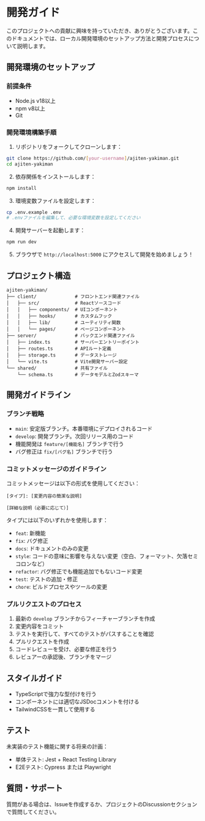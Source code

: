 # 開発ガイド

このプロジェクトへの貢献に興味を持っていただき、ありがとうございます。このドキュメントでは、ローカル開発環境のセットアップ方法と開発プロセスについて説明します。

## 開発環境のセットアップ

### 前提条件

- Node.js v18以上
- npm v8以上
- Git

### 開発環境構築手順

1. リポジトリをフォークしてクローンします：

```bash
git clone https://github.com/[your-username]/ajiten-yakiman.git
cd ajiten-yakiman
```

2. 依存関係をインストールします：

```bash
npm install
```

3. 環境変数ファイルを設定します：

```bash
cp .env.example .env
# .envファイルを編集して、必要な環境変数を設定してください
```

4. 開発サーバーを起動します：

```bash
npm run dev
```

5. ブラウザで `http://localhost:5000` にアクセスして開発を始めましょう！

## プロジェクト構造

```
ajiten-yakiman/
├── client/              # フロントエンド関連ファイル
│   ├── src/             # Reactソースコード
│   │   ├── components/  # UIコンポーネント
│   │   ├── hooks/       # カスタムフック
│   │   ├── lib/         # ユーティリティ関数
│   │   └── pages/       # ページコンポーネント
├── server/              # バックエンド関連ファイル
│   ├── index.ts         # サーバーエントリーポイント
│   ├── routes.ts        # APIルート定義
│   ├── storage.ts       # データストレージ
│   └── vite.ts          # Vite開発サーバー設定
└── shared/              # 共有ファイル
    └── schema.ts        # データモデルとZodスキーマ
```

## 開発ガイドライン

### ブランチ戦略

- `main`: 安定版ブランチ。本番環境にデプロイされるコード
- `develop`: 開発ブランチ。次回リリース用のコード
- 機能開発は `feature/[機能名]` ブランチで行う
- バグ修正は `fix/[バグ名]` ブランチで行う

### コミットメッセージのガイドライン

コミットメッセージは以下の形式を使用してください：

```
[タイプ]: [変更内容の簡潔な説明]

[詳細な説明（必要に応じて）]
```

タイプには以下のいずれかを使用します：

- `feat`: 新機能
- `fix`: バグ修正
- `docs`: ドキュメントのみの変更
- `style`: コードの意味に影響を与えない変更（空白、フォーマット、欠落セミコロンなど）
- `refactor`: バグ修正でも機能追加でもないコード変更
- `test`: テストの追加・修正
- `chore`: ビルドプロセスやツールの変更

### プルリクエストのプロセス

1. 最新の `develop` ブランチからフィーチャーブランチを作成
2. 変更内容をコミット
3. テストを実行して、すべてのテストがパスすることを確認
4. プルリクエストを作成
5. コードレビューを受け、必要な修正を行う
6. レビュアーの承認後、ブランチをマージ

## スタイルガイド

- TypeScriptで強力な型付けを行う
- コンポーネントには適切なJSDocコメントを付ける
- TailwindCSSを一貫して使用する

## テスト

未実装のテスト機能に関する将来の計画：

- 単体テスト: Jest + React Testing Library
- E2Eテスト: Cypress または Playwright

## 質問・サポート

質問がある場合は、Issueを作成するか、プロジェクトのDiscussionセクションで質問してください。